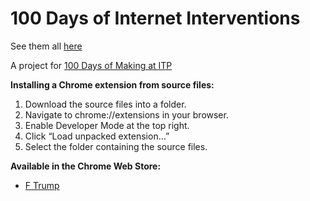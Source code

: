 # 100 Days of Internet Interventions

See them all [here](https://ch1n00.tumblr.com/)

A project for [100 Days of Making at ITP](https://100daysitp2017.tumblr.com/)


__Installing a Chrome extension from source files:__

1. Download the source files into a folder.
2. Navigate to chrome://extensions in your browser.
3. Enable Developer Mode at the top right.
4. Click “Load unpacked extension…”
5. Select the folder containing the source files.


__Available in the Chrome Web Store:__

* [F Trump](https://chrome.google.com/webstore/detail/f-trump/icjfmidpjblnpkpjljcgcijhjehdepcm)
